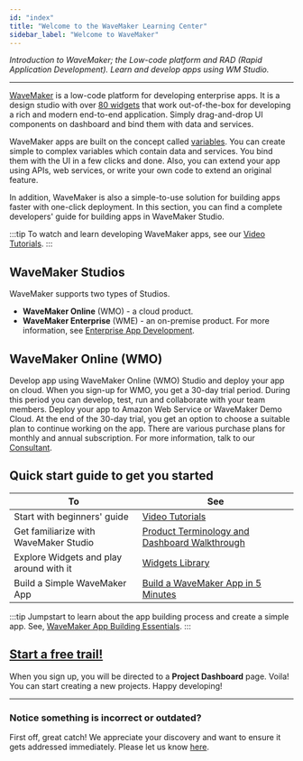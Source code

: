 ```yaml
---
id: "index"
title: "Welcome to the WaveMaker Learning Center"
sidebar_label: "Welcome to WaveMaker"
---
```

*Introduction to WaveMaker; the Low-code platform and RAD (Rapid Application Development). Learn and develop apps using WM Studio.*

---

[WaveMaker](https://www.wavemaker.com/) is a low-code platform for developing enterprise apps. It is a design studio with over [80 widgets](/learn/app-development/widgets/widget-library) that work out-of-the-box for developing a rich and modern end-to-end application. Simply drag-and-drop UI components on dashboard and bind them with data and services. 

WaveMaker apps are built on the concept called [variables](/learn/app-development/variables/variables-actions). You can create simple to complex variables which contain data and services. You bind them with the UI in a few clicks and done. Also, you can extend your app using APIs, web services, or write your own code to extend an original feature. 

In addition, WaveMaker is also a simple-to-use solution for building apps faster with one-click deployment. In this section, you can find a complete developers' guide for building apps in WaveMaker Studio.

:::tip 
To watch and learn developing WaveMaker apps, see our [Video Tutorials](tutorials.md).
:::

## WaveMaker Studios
WaveMaker supports two types of Studios.  
- **WaveMaker Online** (WMO) - a cloud product. 
- **WaveMaker Enterprise** (WME) - an on-premise product. For more information, see [Enterprise App Development](https://www.wavemaker.com/enterprise-application-development-software/).

## WaveMaker Online (WMO)

Develop app using WaveMaker Online (WMO) Studio and deploy your app on cloud. When you sign-up for WMO, you get a 30-day trial period. During this period you can develop, test, run and collaborate with your team members. Deploy your app to Amazon Web Service or WaveMaker Demo Cloud. At the end of the 30-day trial, you get an option to choose a suitable plan to continue working on the app. There are various purchase plans for monthly and annual subscription. For more information, talk to our [Consultant](https://www.wavemaker.com/talk-to-expert/).

## Quick start guide to get you started

|To | See |
|----|----|
|Start with beginners' guide | [Video Tutorials](/learn/tutorials) |
|Get familiarize with WaveMaker Studio|[Product Terminology and Dashboard Walkthrough](/learn/app-development/wavemaker-overview/product-walkthrough)|
|Explore Widgets and play around with it|[Widgets Library](/learn/app-development/widgets/widget-library)|
|Build a Simple WaveMaker App | [Build a WaveMaker App in 5 Minutes](https://www.youtube.com/watch?list=PLNlIJ337WpshRs-8eCubDm2vilhsloiqs&v=tLjGGJbrZ2Q)|

:::tip
Jumpstart to learn about the app building process and create a simple app. See, [WaveMaker App Building Essentials](/learn/jump-start/jump-start-app-essentials/).
:::

## [Start a free trail!](https://www.wavemaker.com/get-started/)
When you sign up, you will be directed to a **Project Dashboard** page. Voila! You can start creating a new projects. Happy developing! 

---
### Notice something is incorrect or outdated?
First off, great catch! We appreciate your discovery and want to ensure it gets addressed immediately. Please let us know [here](https://github.com/wavemaker/docs/issues/new).